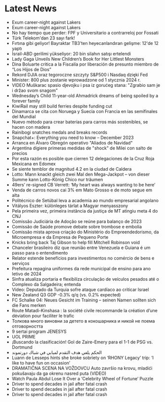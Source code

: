 # Latest News
-  Exum career-night against Lakers
-  Exum career-night against Lakers
-  No hay tiempo que perder: FPF y Universitario a contrarreloj por Fossati
-  Türk Telekom'dan 23 sayı fark!
-  Fırtına gibi geliyor! Bayraktar TB3'ten heyecanlandıran gelişme: 12'de 12 yaptı
-  İsrail-ABD gerilimi yükseliyor: 20 bin silahın satışı ertelendi
-  Lady Gaga Unveils New Children’s Book for Her Littlest Monsters
-  Dina Boluarte critica a la Fiscalía por liberación de presunto miembro de “Los Hijos de Dios”
-  Rekord DJIA oraz tegoroczne szczyty S&P500 i Nasdaq dzięki Fed
-  Minister: 800 plus zostanie wprowadzone od 1 stycznia 2024 r.
-  VIDEO Muškarac spasio djevojku i psa iz gorućeg stana: "Zgrabio sam je i držao svom snagom"
-  Wednesday’s Child 11-year-old Ahmadrick dreams of being spoiled by a forever family
-  KiwiRail may still build ferries despite funding cut
-  Dinamarca se cita con Noruega y Suecia con Francia en las semifinales del Mundial
-  Nuevo método para crear baterías para carros más sostenibles, se hacen con madera
-  Rainibogi snatches medals and breaks records
-  Snapchat+: Everything you need to know – December 2023
-  Arranca en Álvaro Obregón operativo "Aliados de Navidad"
-  Argentina digiere primeras medidas de "shock" de Milei con salto de precios
-  Por esta razón es posible que cierren 12 delegaciones de la Cruz Roja Mexicana en Edomex
-  Se siente temblor de magnitud 4.2 en la ciudad de Caldera
-  Lotto: Mann knackt gleich zwei Mal den Mega-Jackpot – von dieser Summe kann Lotto-König Chico nur träumen
-  49ers’ re-signed CB Verrett: ‘My heart was always wanting to be here’
-  Venda de carros novos cai 3% em Mato Grosso e de moto segue em alta
-  Politécnico de Setúbal leva a academia ao mundo empresarial angolano
-  Vitályos Eszter: különleges tárlat a Magyar menyasszony
-  Pela primeira vez, primeira instância da justiça de MT atingiu meta 4 do CNJ
-  Comissão Judiciária de Adoção se reúne para balanço de 2023
-  Comissão de Saúde promove debate sobre trombose e embolia
-  Comissão mista aprova criação do Ministério do Empreendedorismo, da Microempresa e da Empresa de Pequeno Porte
-  Knicks bring back Taj Gibson to help fill Mitchell Robinson void
-  Chanceler brasileiro diz que reunião entre Venezuela e Guiana é um passo para o entendimento
-  Relator estende benefícios para investimentos no comércio de bens e serviços
-  Prefeitura repagina uniformes da rede municipal de ensino para ano letivo de 2024
-  Sinfra atualiza portaria e flexibiliza circulação de veículos pesados até o Complexo da Salgadeira; entenda
-  Vídeo: Deputado da Turquia sofre ataque cardíaco ao criticar Israel
-  New Zealand Q3 GDP -0.3% q/q (vs. 0.2% expected)
-  FC Schalke 04: Neues Gesicht im Training – seinen Namen sollten sich die Fans merken
-  Route Matadi-Kinshasa : la société civile recommande la création d’une déviation pour faciliter le trafic
-  Толкова много виновни за детето в кокошарника и никой не поема отговорността
-  9 sertai program JENESYS
-  UOL PRIME
-  ¡Buscando la clasificación! Gol de Zaire-Emery para el 1-1 de PSG vs. Dortmund
-  الحكم يلغي هدف التقدم لمبابي في شباك دورتموند
-  Luann de Lesseps hints she broke sobriety on ‘RHONY Legacy’ trip: ‘I like to have fun on occasion’
-  DRAMATIČNA SCENA NA VOŽDOVCU Auto završio na krovu, mladići pokušavaju da ga okrenu nasred puta (VIDEO)
-  Watch Paula Abdul Lose It Over a ‘Celebrity Wheel of Fortune’ Puzzle
-  Driver to spend decades in jail after fatal crash
-  Driver to spend decades in jail after fatal crash
-  Driver to spend decades in jail after fatal crash
